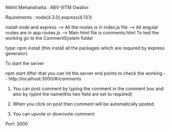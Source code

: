 Nikhil Mehandiratta : ABV-IIITM Gwalior

Rquirements : node(4.3.0),express(4.13.1)

install node and express
--> All the routes is in index.js file
--> All angular routes are in app.routes.js
--> Main html file is comments.html
To test the working go to the CommentSystem folder

type: npm install (this install all the packages which are required by express generator)

To start the server

npm start
After that you can hit the server end points to check the working 
-- http://localhost:3000/#/comments

1. You can post comment by typing the comment in the comment box and also by typint the name(this two field are set to required)

2. When you click on post then comment will be automatically posted.

3. You can upvote or downvote comment.

Port: 3000
